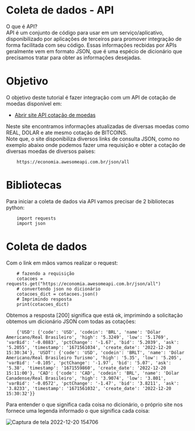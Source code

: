 # Coleta de dados - API

O que é API?<br>
API é um conjunto de código para usar em um serviço/aplicativo, disponibilizado por aplicações de terceiros para promover integração de forma facilitada com seu código. Essas informações recbidas por APIs geralmente vem em formato JSON, que é uma espécio de dicionário que precisamos tratar para obter as informações desejadas.

# Objetivo
O objetivo deste tutorial é fazer integração com um API de cotação de moedas disponível em:<br>

- <a href="https://docs.awesomeapi.com.br/api-de-moedas"> Abrir site API cotação de moedas</a>

Neste site encontramos informações atualizadas de diversas moedas como REAL, DOLAR e ate mesmo cotação de BITCOINS.<br>
Note que, o site disponibiliza diversos links de consulta JSON, como no exemplo abaixo onde podemos fazer uma requisição e obter a cotação de diversas moedas de diversos países:

        https://economia.awesomeapi.com.br/json/all

# Bibliotecas 
Para iniciar a coleta de dados via API vamos precisar de 2 bibliotecas python:

        import requests
        import json
        
# Coleta de dados

Com o link em mãos vamos realizar o request:

        # fazendo a requisição
        cotacoes = requests.get("https://economia.awesomeapi.com.br/json/all")
        # convertendo json no dicionário
        cotacoes_dict = cotacoes.json()
        # Imprimindo resposta
        print(cotacoes_dict)
        
Obtemos a resposta [200] significa que está ok, imprimindo a solicitação obtemos um dicionário JSON com todas as cotações:

        {'USD': {'code': 'USD', 'codein': 'BRL', 'name': 'Dólar Americano/Real Brasileiro', 'high': '5.3249', 'low': '5.1769', 'varBid': '-0.0883', 'pctChange': '-1.67', 'bid': '5.2039', 'ask': '5.2055', 'timestamp': '1671561034', 'create_date': '2022-12-20 15:30:34'}, 'USDT': {'code': 'USD', 'codein': 'BRLT', 'name': 'Dólar Americano/Real Brasileiro Turismo', 'high': '5.35', 'low': '5.205', 'varBid': '-0.105', 'pctChange': '-1.97', 'bid': '5.07', 'ask': '5.38', 'timestamp': '1671559860', 'create_date': '2022-12-20 15:11:00'}, 'CAD': {'code': 'CAD', 'codein': 'BRL', 'name': 'Dólar Canadense/Real Brasileiro', 'high': '3.9074', 'low': '3.801', 'varBid': '-0.0572', 'pctChange': '-1.47', 'bid': '3.8211', 'ask': '3.8233', 'timestamp': '1671561032', 'create_date': '2022-12-20 15:30:32'}}

Para entender o que significa cada coisa no dicionário, o próprio site nos fornece uma legenda informado o que significa cada coisa:

![Captura de tela 2022-12-20 154706](https://user-images.githubusercontent.com/115194365/208743390-f5e2fdbb-8447-4fdf-9ce5-0a7d259e8334.png)



